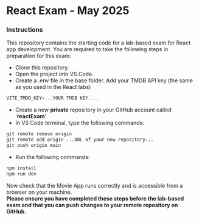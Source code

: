# React Exam - May 2025

### Instructions

This repository contains the starting code for a lab-based exam for React app development. You are required to take the following steps in preparation for this exam:

+ Clone this repository.
+ Open the project into VS Code.
+ Create a .env file in the base folder. Add your TMDB API key (the same as you used in the React labs)
~~~ts
VITE_TMDB_KEY=...YOUR TMDB KEY....
~~~

+ Create a new **private** repository in your GitHub account called '**reactExam**'.
+ In VS Code terminal, type the following commands:
```cmd
git remote remove origin
git remote add origin ...URL of your new repository...
git push origin main
```

 + Run the following commands:
```cmd
npm install
npm run dev
```

Now check that the Movie App runs correctly and is accessible from a browser on your machine.  
**Please ensure you have completed these steps before the lab-based exam and that you can push changes to your remote repository on GitHub.**